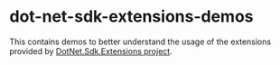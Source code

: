 ﻿# dot-net-sdk-extensions-demos

This contains demos to better understand the usage of the extensions provided by [DotNet.Sdk.Extensions project](/src/DotNet.Sdk.Extensions/DotNet.Sdk.Extensions.csproj).
